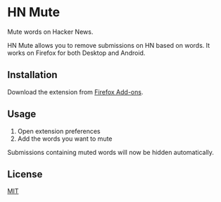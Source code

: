 # HN Mute

Mute words on Hacker News.

HN Mute allows you to remove submissions on HN based on words. It works on Firefox for both Desktop and Android.

## Installation

Download the extension from [Firefox Add-ons](https://addons.mozilla.org/).

## Usage

1. Open extension preferences
2. Add the words you want to mute

Submissions containing muted words will now be hidden automatically.

## License

[MIT](https://github.com/alabhyajindal/hn-mute/blob/main/LICENSE)
